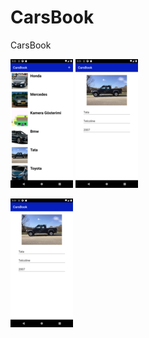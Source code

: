 # CarsBook
CarsBook

![Error](https://github.com/hasanbektas1/CarsBook/blob/master/app/src/main/res/drawable/cars%20(1).png)  ![Error](https://github.com/hasanbektas1/CarsBook/blob/master/app/src/main/res/drawable/cars2%20(1).png)



![Error](https://github.com/hasanbektas1/CarsBook/blob/master/app/src/main/res/drawable/cars2%20(1).png)

